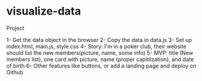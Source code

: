 # visualize-data
Project

1- Get the data object in the browser
2- Copy the data in data.js
3- Set up index.html, main.js, style.css
4- Story: I'm in a poker club, their website should list the new members(picture, name, some info)
5- MVP: title (New members list), one card with picture, name (proper capitilzation), and date of birth
6- Other features like buttons, or add a landing page and deploy on Github